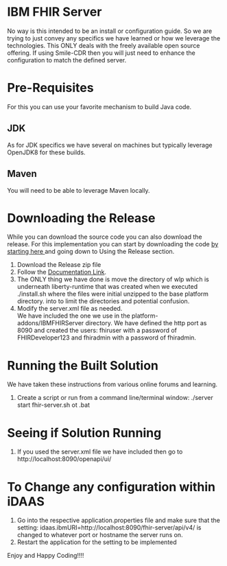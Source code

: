 # IBM FHIR Server
No way is this intended to be an install or configuration guide. So we are trying to just convey 
any specifics we have learned or how we leverage the technologies. This ONLY deals with the freely available
open source offering. If using Smile-CDR then you will just need to enhance the configuration to match the 
defined server.

# Pre-Requisites
For this you can use your favorite mechanism to build Java code. 

## JDK
As for JDK specifics we have several on machines but typically leverage OpenJDK8 for these builds.

## Maven
You will need to be able to leverage Maven locally.

# Downloading the Release
While you can download the source code you can also download the release.
For this implementation you can start by downloading the code <a href="https://github.com/IBM/FHIR/releases" target="_blank">
by starting here </a>and going down to Using the Release section.

1. Download the Release zip file
2. Follow the <a href="https://ibm.github.io/FHIR/guides/FHIRServerUsersGuide/#21-installing-a-new-server" target="_blank">
Documentation Link</a>. 
3. The ONLY thing we have done is move the directory of wlp which is underneath liberty-runtime that was created when we 
executed ./install.sh where the files were initial unzipped to the base platform directory. 
into to limit the directories and potential confusion. 
4. Modify the server.xml file as needed. <br/>
We have included the one we use in the platform-addons/IBMFHIRServer directory. We have defined the http port as 8090
and created the users: fhiruser with a password of FHIRDeveloper123 and fhiradmin with a password of fhiradmin.

# Running the Built Solution
We have taken these instructions from various online forums and learning. 

1.  Create a script or run from a command line/terminal window:
.<directory to wlp>/server start fhir-server.sh ot .bat

# Seeing if Solution Running
1. If you used the server.xml file we have included then go to http://localhost:8090/openapi/ui/

# To Change any configuration within iDAAS
1. Go into the respective application.properties file and make sure that the setting: 
idaas.ibmURI=http://localhost:8090/fhir-server/api/v4/ 
is changed to whatever port or hostname the server runs on.
2. Restart the application for the setting to be implemented

Enjoy and Happy Coding!!!!
